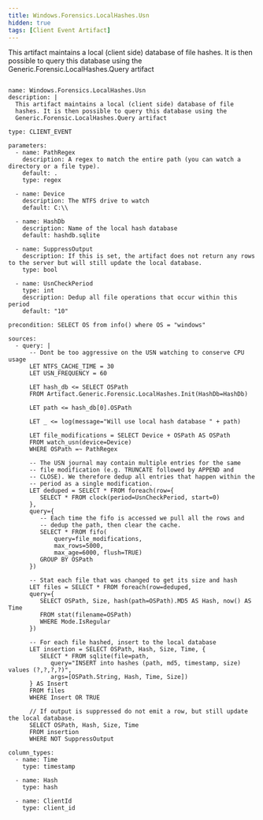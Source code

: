 ```yaml
---
title: Windows.Forensics.LocalHashes.Usn
hidden: true
tags: [Client Event Artifact]
---
```


This artifact maintains a local (client side) database of file
hashes. It is then possible to query this database using the
Generic.Forensic.LocalHashes.Query artifact


<pre><code class="language-yaml">
name: Windows.Forensics.LocalHashes.Usn
description: |
  This artifact maintains a local (client side) database of file
  hashes. It is then possible to query this database using the
  Generic.Forensic.LocalHashes.Query artifact

type: CLIENT_EVENT

parameters:
  - name: PathRegex
    description: A regex to match the entire path (you can watch a directory or a file type).
    default: .
    type: regex

  - name: Device
    description: The NTFS drive to watch
    default: C:\\

  - name: HashDb
    description: Name of the local hash database
    default: hashdb.sqlite

  - name: SuppressOutput
    description: If this is set, the artifact does not return any rows to the server but will still update the local database.
    type: bool

  - name: UsnCheckPeriod
    type: int
    description: Dedup all file operations that occur within this period
    default: "10"

precondition: SELECT OS from info() where OS = "windows"

sources:
  - query: |
      -- Dont be too aggressive on the USN watching to conserve CPU usage
      LET NTFS_CACHE_TIME = 30
      LET USN_FREQUENCY = 60

      LET hash_db &lt;= SELECT OSPath
      FROM Artifact.Generic.Forensic.LocalHashes.Init(HashDb=HashDb)

      LET path &lt;= hash_db[0].OSPath

      LET _ &lt;= log(message="Will use local hash database " + path)

      LET file_modifications = SELECT Device + OSPath AS OSPath
      FROM watch_usn(device=Device)
      WHERE OSPath =~ PathRegex

      -- The USN journal may contain multiple entries for the same
      -- file modification (e.g. TRUNCATE followed by APPEND and
      -- CLOSE). We therefore dedup all entries that happen within the
      -- period as a single modification.
      LET deduped = SELECT * FROM foreach(row={
         SELECT * FROM clock(period=UsnCheckPeriod, start=0)
      },
      query={
         -- Each time the fifo is accessed we pull all the rows and
         -- dedup the path, then clear the cache.
         SELECT * FROM fifo(
             query=file_modifications,
             max_rows=5000,
             max_age=6000, flush=TRUE)
         GROUP BY OSPath
      })

      -- Stat each file that was changed to get its size and hash
      LET files = SELECT * FROM foreach(row=deduped,
      query={
         SELECT OSPath, Size, hash(path=OSPath).MD5 AS Hash, now() AS Time
         FROM stat(filename=OSPath)
         WHERE Mode.IsRegular
      })

      -- For each file hashed, insert to the local database
      LET insertion = SELECT OSPath, Hash, Size, Time, {
         SELECT * FROM sqlite(file=path,
            query="INSERT into hashes (path, md5, timestamp, size) values (?,?,?,?)",
            args=[OSPath.String, Hash, Time, Size])
      } AS Insert
      FROM files
      WHERE Insert OR TRUE

      // If output is suppressed do not emit a row, but still update the local database.
      SELECT OSPath, Hash, Size, Time
      FROM insertion
      WHERE NOT SuppressOutput

column_types:
  - name: Time
    type: timestamp

  - name: Hash
    type: hash

  - name: ClientId
    type: client_id

</code></pre>

